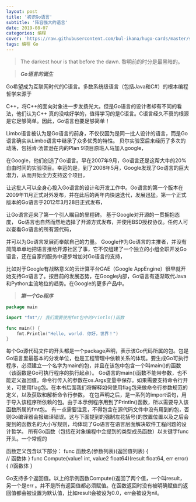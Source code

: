 ```yaml
---
layout: post
title: '初识Go语言'
subtitle: '阵容强大的语言'
date: 2019-08-07
categories: 编程
cover: 'https://raw.githubusercontent.com/bul-ikana/hugo-cards/master/static/images/gopher.jpg'
tags: 编程 Go
---
```

>The darkest hour is that before the dawn.
黎明前的时分是最黑暗的。

>***Go语言的诞生***

Go希望成为互联网时代的C语言。多数系统级语言（包括Java和C#）的根本编程哲学来源于

C++，将C++的面向对象进一步发扬光大。但是Go语言的设计者却有不同的看法，他们认为C++ 真的没啥好学的，值得学习的是C语言。C语言经久不衰的根源是它足够简单。因此，Go语言也要足够简单！ 

Limbo语言被认为是Go语言的前身，不仅仅因为是同一批人设计的语言，而是Go语言确实从Limbo语言中继承了众多优秀的特性。 贝尔实验室后来经历了多次的动荡，包括肯·汤普逊在内的Plan 9项目原班人马加入google，

在Google，他们创造了Go语言。早在2007年9月，Go语言还是这帮大牛的20%自由时间的实验项目。幸运的是，到了2008年5月，Google发现了Go语言的巨大潜力，从而开始全力支持这个项目，

让这批人可以全身心投入Go语言的设计和开发工作中。Go语言的第一个版本在2009年11月正式对外发布，并在此后的两年内快速迭代，发展迅猛。第一个正式版本的Go语言于2012年3月28日正式发布，

让Go语言迎来了第一个引人瞩目的里程碑。 基于Google对开源的一贯拥抱态度， Go语言也自然而然地选择了开源方式发布，并使用BSD授权协议。任何人可以查看Go语言的所有源代码，

并可以为Go语言发展而奉献自己的力量。 Google作为Go语言的主推者，并没有简简单单地把语言推给开源社区了事，它不仅组建了一个独立的小组全职开发Go语言，还在自家的服务中逐步增加对Go语言的支持，

比如对于Google有战略意义的云计算平台GAE（Google AppEngine）很早就开始支持Go语言了。按目前的发展态势，在Google内部，Go语言有逐渐取代Java和Python主流地位的趋势。在Google的更多产品中。

>***第一个Go程序***

```go
package main   

import "fmt"// 我们需要使用fmt包中的Println()函数 

func main() { 
    fmt.Println("Hello, world. 你好，世界！") 
}
```
每个Go源代码文件的开头都是一个package声明，表示该Go代码所属的包。包是Go语言里最基本的分发单位，也是工程管理中依赖关系的体现。要生成Go可执行程序，必须建立一个名字为main的包，并且在该包中包含一个叫main()的函数（该函数是Go可执行程序的执行起点）。 Go语言的main()函数不能带参数，也不能定义返回值。命令行传入的参数在os.Args变量中保存。如果需要支持命令行开关，可使用flag包。在本书后面我们将解释如何使用flag包来做命令行参数规范的定义，以及获取和解析命令行参数。 在包声明之后，是一系列的import语句，用于导入该程序所依赖的包。由于本示例程序用到了Println()函数，所以需要导入该函数所属的fmt包。 有一点需要注意，不得包含在源代码文件中没有用到的包，否则Go编译器会报编译错误。这与下面提到的强制左花括号{的放置位置以及之后会提到的函数名的大小写规则，均体现了Go语言在语言层面解决软件工程问题的设计哲学。 所有Go函数（包括在对象编程中会提到的类型成员函数）以关键字func开头。一个常规的

函数定义包含以下部分：
func 函数名(参数列表)(返回值列表) {  
// 函数体
}
func Compute(value1 int, value2 float64)(result float64, err error) { 
    //函数体
 }
 
 Go支持多个返回值。以上的示例函数Compute()返回了两个值，一个叫result，另一个是err
。并不是所有返回值都必须赋值。在函数返回时没有被明确赋值的返回值都会被设置为默认值，比如result会被设为0.0，err会被设为nil。 

